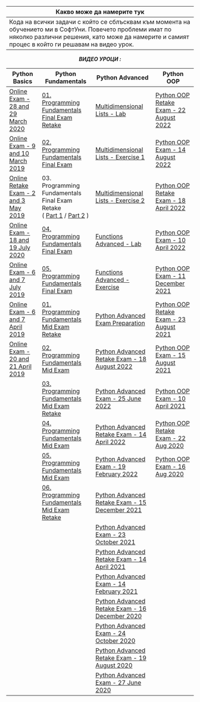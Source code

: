 |Какво може да намерите тук|                                                                                       
-----------------------------------------------------------------------------------------------------------|
|Кода на всички задачи с който се сблъсквам към момента на обучението ми в СофтУни. Повечето проблеми имат по няколко различни решения, като може да намерите и самият процес в който ги решавам на видео урок.

<div align="center"

***ВИДЕО УРОЦИ :***


| Python Basics | Python Fundamentals | Python Advanced | Python OOP |
| ------------- | ------------- |-|-|
| [Online Exam - 28 and 29 March 2020](https://youtu.be/xfdGVb4fIIY)  | [01. Programming Fundamentals Final Exam Retake](https://youtu.be/1z0Kryvzyfo?t=144)  | [Multidimensional Lists - Lab](https://www.youtube.com/watch?v=qYwMmXHRzYE&list=PLtrqz5Y_ckiiugB1bffS6P9DUMSrVojwX&index=1&t=7s&ab_channel=AKA) |[Python OOP Retake Exam - 22 August 2022](https://www.youtube.com/watch?v=OyUVhjbco1o&list=PLtrqz5Y_ckiiU6Q48x23UMweYe4J3iGoU&index=1&ab_channel=AKA)|
| [Online Exam - 9 and 10 March 2019](https://www.youtube.com/watch?v=R7FqERaZJvg)  | [02. Programming Fundamentals Final Exam](https://youtu.be/1z0Kryvzyfo?t=6193)  | [Multidimensional Lists - Exercise 1](https://www.youtube.com/watch?v=urES25PvvrI&list=PLtrqz5Y_ckih9-hPctYlEH48EzEtu98G1) | [Python OOP Exam - 14 August 2022](https://www.youtube.com/watch?v=UgRTU8jusjY&list=PLtrqz5Y_ckiihw4ywH50z9x-ZsUzU46-o&index=1&ab_channel=AKA) |
| [Online Retake Exam - 2 and 3 May 2019](https://www.youtube.com/watch?v=K98DFwpyiLo&ab_channel=AKA)   | 03. Programming Fundamentals Final Exam Retake <br />( [Part 1](https://youtu.be/1z0Kryvzyfo?t=11951) / [Part 2](https://youtu.be/1MQeaIeTuAU?t=5) )| [Multidimensional Lists - Exercise 2](https://www.youtube.com/watch?v=T1KNPhswGjU&list=PLtrqz5Y_ckijzIkmxEdpxeKK6tQMLm9an) |[Python OOP Retake Exam - 18 April 2022](https://www.youtube.com/watch?v=Jal8UxL_VhE&list=PLtrqz5Y_ckig_mOQ3BLNLDDzLwgzrppds&index=1&ab_channel=AKA) |
| [Online Exam - 18 and 19 July 2020](https://www.youtube.com/watch?v=D4Dd6PxKjXY&ab_channel=AKA)    | [04. Programming Fundamentals Final Exam](https://youtu.be/1MQeaIeTuAU?t=2774) | [Functions Advanced - Lab](https://www.youtube.com/watch?v=LilYoZPwV7Y&list=PLtrqz5Y_ckigkPl8FpCb60CI1-j0o5HeJ) |[Python OOP Exam - 10 April 2022](https://www.youtube.com/watch?v=vJsrn0JAwXc&list=PLtrqz5Y_ckijgqZorg106P3j1oluYnuPQ&index=1&ab_channel=AKA) |
| [Online Exam - 6 and 7 July 2019](https://www.youtube.com/watch?v=bD2FC2wTcRU&list=PLtrqz5Y_ckihn0biSJYcJcITeutaDsrUK&index=1&ab_channel=AKA)  | [05. Programming Fundamentals Final Exam](https://youtu.be/1MQeaIeTuAU?t=6774)  | [Functions Advanced - Exercise](https://www.youtube.com/watch?v=tvkPmVVkDvE&list=PLtrqz5Y_ckigUjCvha54Rs4vHjCgZl3MX) |[Python OOP Exam - 11 December 2021](https://www.youtube.com/watch?v=ErEFxjeo4wk&list=PLtrqz5Y_ckiiRS2pA9h2ky89ByN5rDNvU&index=1&ab_channel=AKA) |
| [Online Exam - 6 and 7 April 2019](https://www.youtube.com/watch?v=yQVAuMVfQrk&list=PLtrqz5Y_ckiiVweGTrNEFYnBp6w50KhzL&ab_channel=AKA)   |  [01. Programming Fundamentals Mid Exam Retake](https://youtu.be/_DXf0kpG0Tg?t=94) | [Python Advanced Exam Preparation](https://www.youtube.com/watch?v=FmIusx0XyA0) |[Python OOP Retake Exam - 23 August 2021](https://www.youtube.com/watch?v=OjGi3ML23jk&list=PLtrqz5Y_ckijhWIO43XzvZLaqu3zgRI-z&index=1&ab_channel=AKA) |
| [Online Exam - 20 and 21 April 2019](https://www.youtube.com/watch?v=vItAREOZJK0&ab_channel=AKA)  | [02. Programming Fundamentals Mid Exam](https://youtu.be/_DXf0kpG0Tg?t=2856)  | [Python Advanced Retake Exam - 18 August 2022](https://www.youtube.com/watch?v=00BhW-mICAc&list=PLtrqz5Y_ckih6uKRhOTl05R9ALpL6OlKJ) |[Python OOP Exam - 15 August 2021](https://www.youtube.com/watch?v=ifzHinStRKA&list=PLtrqz5Y_ckih4KgtOPle8qxqojCIKgndk&index=1&t=460s&ab_channel=AKA) |
|    | [03. Programming Fundamentals Mid Exam Retake](https://youtu.be/_DXf0kpG0Tg?t=4609)  | [Python Advanced Exam - 25 June 2022](https://www.youtube.com/watch?v=SLKiZmm9UE8&list=PLtrqz5Y_ckihTOWfXwb8wzeHSoZtWU7FO) |[Python OOP Exam - 10 April 2021](https://www.youtube.com/watch?v=ZUUG_NpZHFA&list=PLtrqz5Y_ckigwERBnbvp7Nti5gtFtM_Ws&index=1&ab_channel=AKA) |
|    | [04. Programming Fundamentals Mid Exam](https://youtu.be/_DXf0kpG0Tg?t=6538)  | [Python Advanced Retake Exam - 14 April 2022](https://www.youtube.com/watch?v=kJNxIylD9AU&list=PLtrqz5Y_ckijZU7Fwfeekwx2DcuQRo_-i) |[Python OOP Retake Exam - 22 Aug 2020](https://www.youtube.com/watch?v=DUjDf5UTY-s&list=PLtrqz5Y_ckihcS8bU0xPeljIIbviUB-Bd&index=1&ab_channel=AKA) |
|    | [05. Programming Fundamentals Mid Exam](https://www.youtube.com/watch?v=zFeOG0kE75w&list=PLtrqz5Y_ckigOKEesLmAy0C3xqWHU6LNK&ab_channel=AKA) | [Python Advanced Exam - 19 February 2022](https://www.youtube.com/watch?v=0iNKJezGf3k&list=PLtrqz5Y_ckihZUpfbxWh2VrtEzrHoNzLg) |[Python OOP Exam - 16 Aug 2020](https://www.youtube.com/watch?v=JAHZxczIGzw&list=PLtrqz5Y_ckigwHAjf2xcV8OOx7kd9Jqwy&ab_channel=AKA) |
|    | [06. Programming Fundamentals Mid Exam Retake](https://www.youtube.com/watch?v=JGNIk1VeUn8&list=PLtrqz5Y_ckijyG4d5X7D5EzsV18SQ-ReP&ab_channel=AKA)  | [Python Advanced Retake Exam - 15 December 2021](https://www.youtube.com/watch?v=8ROQdkzwktM&list=PLtrqz5Y_ckijOcYF6DbQWGrvwDmkOS-mg) ||
|    |   | [Python Advanced Exam - 23 October 2021](https://www.youtube.com/watch?v=e-EmylHxn28&list=PLtrqz5Y_ckiiA1-prtJIb9MYvph4wqcCv) ||
|    |   | [Python Advanced Retake Exam - 14 April 2021](https://www.youtube.com/watch?v=9Qil1_106JI&list=PLtrqz5Y_ckiiaYMyn0SldOoty9WpO9xL2) ||
|    |   | [Python Advanced Exam - 14 February 2021](https://www.youtube.com/watch?v=V0ib67U9qo4&list=PLtrqz5Y_ckigEkHRq57c9d0fT4r7QlugR) ||
|    |   | [Python Advanced Retake Exam - 16 December 2020](https://www.youtube.com/watch?v=UKSH1h77zdc&list=PLtrqz5Y_ckigsjxFiwB_qvbgvW15yigzw) ||
|    |   | [Python Advanced Exam - 24 October 2020](https://www.youtube.com/watch?v=Rif6U2bnREw&list=PLtrqz5Y_ckijCu9inyi7oRF8kM-xcvMpn) ||
|    |   | [Python Advanced Retake Exam - 19 August 2020](https://www.youtube.com/watch?v=L5YhORrxo_M&list=PLtrqz5Y_ckijqzcvu_LbWOQcDZRCjylVC) ||
|    |   | [Python Advanced Exam - 27 June 2020](https://www.youtube.com/watch?v=pdPGOl_YGYc&list=PLtrqz5Y_ckigGKHYS7dM2MEFuvO5TasJb) ||
</div>
